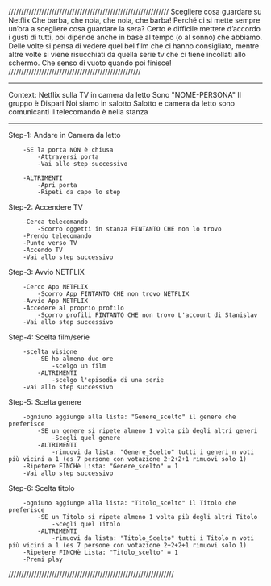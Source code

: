 
///////////////////////////////////////////////////////////////
Scegliere cosa guardare su Netflix
Che barba, che noia, che noia, che barba!
Perché ci si mette sempre un’ora a scegliere cosa guardare la sera? Certo è difficile mettere d’accordo i gusti di tutti, poi dipende anche in base al tempo (o al sonno) che abbiamo. Delle volte si pensa di vedere quel bel film che ci hanno consigliato, mentre altre volte si viene risucchiati da quella serie tv che ci tiene incollati allo schermo. Che senso di vuoto quando poi finisce! 
////////////////////////////////////////////////////

****************
Context:
Netflix sulla TV in camera da letto
Sono "NOME-PERSONA"
Il gruppo è Dispari
Noi siamo in salotto 
Salotto e camera da letto sono comunicanti
Il telecomando è nella stanza
****************

Step-1: Andare in Camera da letto

        -SE la porta NON è chiusa
            -Attraversi porta
            -Vai allo step successivo
        
        -ALTRIMENTI
            -Apri porta
            -Ripeti da capo lo step
            
Step-2: Accendere TV

        -Cerca telecomando
            -Scorro oggetti in stanza FINTANTO CHE non lo trovo
        -Prendo telecomando
        -Punto verso TV
        -Accendo TV  
        -Vai allo step successivo

Step-3: Avvio NETFLIX

        -Cerco App NETFLIX
            -Scorro App FINTANTO CHE non trovo NETFLIX
        -Avvio App NETFLIX
        -Accedere al proprio profilo
            -Scorro profili FINTANTO CHE non trovo L'account di Stanislav
        -Vai allo step successivo

Step-4: Scelta film/serie

        -scelta visione
            -SE ho almeno due ore 
                -scelgo un film
            -ALTRIMENTI
                -scelgo l'episodio di una serie
        -vai allo step successivo

Step-5: Scelta genere

        -ogniuno aggiunge alla lista: "Genere_scelto" il genere che preferisce
            -SE un genere si ripete almeno 1 volta più degli altri generi
                -Scegli quel genere
            -ALTRIMENTI
                -rimuovi da lista: "Genere_Scelto" tutti i generi n voti più vicini a 1 (es 7 persone con votazione 2+2+2+1 rimuovi solo 1)
        -Ripetere FINCHè Lista: "Genere_scelto" = 1
        -Vai allo step successivo

Step-6: Scelta titolo

        -ogniuno aggiunge alla lista: "Titolo_scelto" il Titolo che preferisce
            -SE un Titolo si ripete almeno 1 volta più degli altri Titolo
                -Scegli quel Titolo
            -ALTRIMENTI
                -rimuovi da lista: "Titolo_Scelto" tutti i Titolo n voti più vicini a 1 (es 7 persone con votazione 2+2+2+1 rimuovi solo 1)
        -Ripetere FINCHè Lista: "Titolo_scelto" = 1
        -Premi play


/////////////////////////////////////////////////////////////////